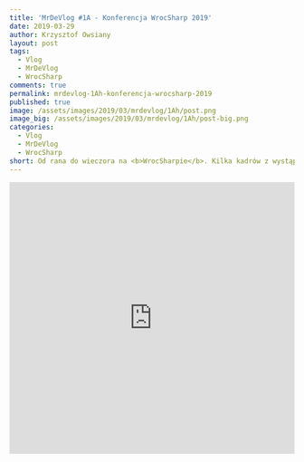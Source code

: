 ```yaml
---
title: 'MrDeVlog #1A - Konferencja WrocSharp 2019'
date: 2019-03-29
author: Krzysztof Owsiany
layout: post
tags:
  - Vlog
  - MrDeVlog
  - WrocSharp
comments: true
permalink: mrdevlog-1Ah-konferencja-wrocsharp-2019
published: true
image: /assets/images/2019/03/mrdevlog/1Ah/post.png
image_big: /assets/images/2019/03/mrdevlog/1Ah/post-big.png
categories:
  - Vlog
  - MrDeVlog
  - WrocSharp
short: Od rana do wieczora na <b>WrocSharpie</b>. Kilka kadrów z wystąpień, organizacji i moje komentarze. Jeżeli ktoś nie był, to może uszczypnąć garść imprezy.
---
```



<div width="640" height="480" style="margin-left:auto; margin-right:auto;">
<embed width="100%" height="480" src="https://www.youtube.com/embed/fKt2YyQmi9U"/>
</div>